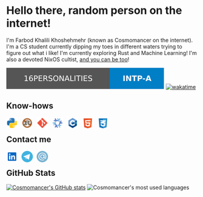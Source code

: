 # Hello there, random person on the internet!
I'm Farbod Khalili Khoshehmehr (known as Cosmomancer on the internet). I'm a CS student currently dipping my toes in different waters trying to figure out what i like! I'm currently exploring Rust and Machine Learning! I'm also a devoted NixOS cultist, [and you can be too](https://www.youtube.com/watch?v=9OMDnZWXjn4&list=PLko9chwSoP-3MLKgbuwh3n_x3HVzoZujp)!

<a href="https://www.16personalities.com/intp-personality"><img alt="16personalities" src="https://github.com/TheCosmomancer/TheCosmomancer/blob/main/svgs/MBTI.svg" /></a>
<a href="https://wakatime.com/@01fd41a5-9211-4122-88bd-4869bb72c293"><img src="https://wakatime.com/badge/user/01fd41a5-9211-4122-88bd-4869bb72c293.svg?style=for-the-badge" alt="wakatime" /></a>
  
  
## Know-hows
<p>
<a href="https://python.org/"><img align="left" alt="Python" width="30px" style="padding-right:10px;" src="https://github.com/TheCosmomancer/TheCosmomancer/blob/main/svgs/python.svg"/></a>
<a href="https://rust-lang.org/"><img align="left" alt="Rust" width="30px" style="padding-right:10px;" src="https://github.com/TheCosmomancer/TheCosmomancer/blob/main/svgs/rust.svg"/></a>
<a href="https://git-scm.com/"><img align="left" alt="Git" width="30px" style="padding-right:10px;" src="https://github.com/TheCosmomancer/TheCosmomancer/blob/main/svgs/git.svg"/></a>
<a href="https://nixos.org/"><img align="left" alt="Nix" width="30px" style="padding-right:10px;" src="https://github.com/TheCosmomancer/TheCosmomancer/blob/main/svgs/nix.svg"/></a>
<a href="https://isocpp.org/"><img align="left" alt="C++" width="30px" style="padding-right:10px;" src="https://github.com/TheCosmomancer/TheCosmomancer/blob/main/svgs/cpp.svg"/></a>
<a href="https://html.spec.whatwg.org/multipage/"><img align="left" alt="HTML" width="30px" style="padding-right:10px;" src="https://github.com/TheCosmomancer/TheCosmomancer/blob/main/svgs/html.svg"/></a>
<a href="https://drafts.csswg.org/"><img align="left" alt="CSS" width="30px" style="padding-right:10px;" src="https://github.com/TheCosmomancer/TheCosmomancer/blob/main/svgs/css.svg"/></a>
<br></p>

## Contact me
<p>
<a href="https://www.linkedin.com/in/farbod-khalili-khoshehmeher/"><img align="left" alt="LinkedIn" width="30px" style="padding-right:10px;" src="https://github.com/TheCosmomancer/TheCosmomancer/blob/main/svgs/linkedin.svg"></a>
<a href="https://t.me/thecosmomancer"><img align="left" alt="Telegram" width="30px" style="padding-right:10px;" src="https://github.com/TheCosmomancer/TheCosmomancer/blob/main/svgs/telegram.svg"></a>
<a href="mailto:cosmomancer@proton.me"><img align="left" alt="Mail" width="30px" style="padding-right:10px;" src="https://github.com/TheCosmomancer/TheCosmomancer/blob/main/svgs/mail.svg"></a>
<br></p>

## GitHub Stats
[![Cosmomancer's GitHub stats](https://github-readme-stats.vercel.app/api?username=TheCosmomancer&show_icons=true&hide_title=true&rank_icon=github&hide_border=true&theme=github_dark)](https://github.com/anuraghazra/github-readme-stats)
![Cosmomancer's most used languages](https://github-readme-stats.vercel.app/api/top-langs/?username=TheCosmomancer&theme=github_dark&hide_border=true&include_all_commits=true&count_private=true&layout=compact)
